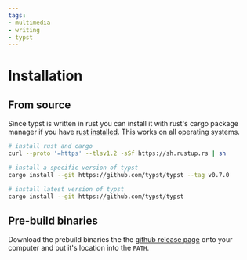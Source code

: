 ```yaml
---
tags:
- multimedia
- writing
- typst
---
```

# Installation

## From source

Since typst is written in rust you can install it with rust's cargo package manager if you have [rust installed](https://www.rust-lang.org/tools/install). This works on all operating systems.

``` bash
# install rust and cargo
curl --proto '=https' --tlsv1.2 -sSf https://sh.rustup.rs | sh

# install a specific version of typst
cargo install --git https://github.com/typst/typst --tag v0.7.0

# install latest version of typst
cargo install --git https://github.com/typst/typst
```

## Pre-build binaries

Download the prebuild binaries the the [github release page](https://github.com/typst/typst/releases) onto your computer and put it's location into the `PATH`.
